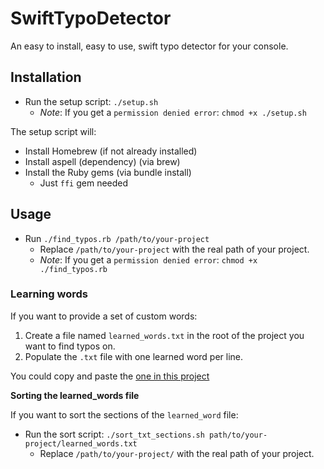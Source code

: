 # SwiftTypoDetector

An easy to install, easy to use, swift typo detector for your console.

## Installation

* Run the setup script: `./setup.sh`
  * _Note_: If you get a `permission denied error`: `chmod +x ./setup.sh`

The setup script will:
* Install Homebrew (if not already installed)
* Install aspell (dependency) (via brew)
* Install the Ruby gems (via bundle install)
  * Just `ffi` gem needed

## Usage

* Run `./find_typos.rb /path/to/your-project`
  * Replace `/path/to/your-project` with the real path of your project.
  * _Note_: If you get a `permission denied error`: `chmod +x ./find_typos.rb`

### Learning words

If you want to provide a set of custom words:

1. Create a file named `learned_words.txt` in the root of the project you want to find typos on.
2. Populate the `.txt` file with one learned word per line.

You could copy and paste the [one in this project](./learned_words.txt)

**Sorting the learned_words file**

If you want to sort the sections of the `learned_word` file:

* Run the sort script: `./sort_txt_sections.sh path/to/your-project/learned_words.txt`
  * Replace `/path/to/your-project/` with the real path of your project.

